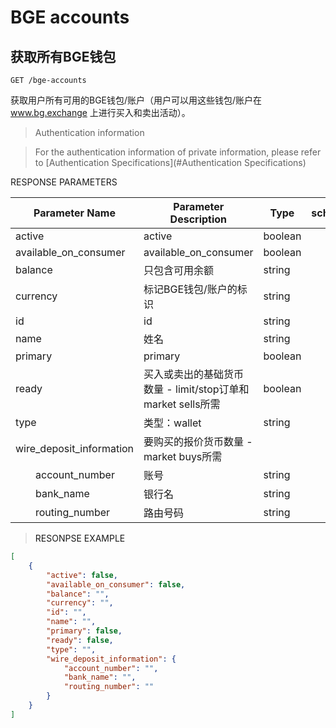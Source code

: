 # BGE accounts

## 获取所有BGE钱包

<code>GET /bge-accounts</code>

获取用户所有可用的BGE钱包/账户（用户可以用这些钱包/账户在 www.bg.exchange 上进行买入和卖出活动）。

> Authentication information 

> For the authentication information of private information, please refer to [Authentication Specifications](#Authentication Specifications)


<aside>
RESPONSE PARAMETERS
</aside>

| Parameter Name | Parameter Description | Type | schema |
| -------- | -------- | ----- |----- | 
|active|active|boolean||
|available_on_consumer|available_on_consumer|boolean||
|balance|只包含可用余额|string||
|currency|标记BGE钱包/账户的标识|string||
|id|id|string||
|name|姓名|string||
|primary|primary|boolean||
|ready|买入或卖出的基础货币数量 - limit/stop订单和market sells所需|boolean||
|type|类型：wallet|string||
|wire_deposit_information|要购买的报价货币数量 - market buys所需|||
|&emsp;&emsp;account_number|账号|string||
|&emsp;&emsp;bank_name|银行名|string||
|&emsp;&emsp;routing_number|路由号码|string||

> <a name="ResonpseExample">RESONPSE EXAMPLE</a>

```json
[
	{
		"active": false,
		"available_on_consumer": false,
		"balance": "",
		"currency": "",
		"id": "",
		"name": "",
		"primary": false,
		"ready": false,
		"type": "",
		"wire_deposit_information": {
			"account_number": "",
			"bank_name": "",
			"routing_number": ""
		}
	}
]
```

